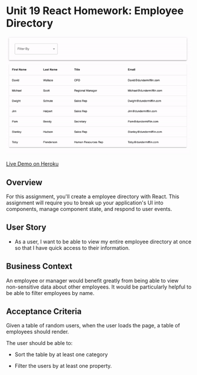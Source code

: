 # Unit 19 React Homework: Employee Directory

![gif](https://raw.githubusercontent.com/GPTdavenelson/EmployeeDirectory/master/readme.gif)

[Live Demo on Heroku](https://dev-employee-directory.herokuapp.com/)

## Overview

For this assignment, you'll create a employee directory with React. This assignment will require you to break up your application's UI into components, manage component state, and respond to user events.

## User Story

-   As a user, I want to be able to view my entire employee directory at once so that I have quick access to their information.

## Business Context

An employee or manager would benefit greatly from being able to view non-sensitive data about other employees. It would be particularly helpful to be able to filter employees by name.

## Acceptance Criteria

Given a table of random users, when the user loads the page, a table of employees should render.

The user should be able to:

-   Sort the table by at least one category

-   Filter the users by at least one property.
